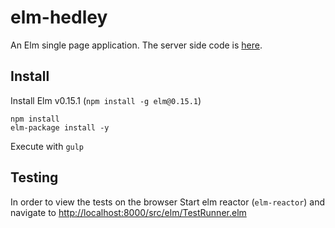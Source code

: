 # elm-hedley

An Elm single page application. The server side code is [here](https://github.com/Gizra/hedley-server).

## Install

Install Elm v0.15.1 (`npm install -g elm@0.15.1`)

```
npm install
elm-package install -y
```

Execute with `gulp`

## Testing

In order to view the tests on the browser Start elm reactor (`elm-reactor`) and navigate to [http://localhost:8000/src/elm/TestRunner.elm](http://localhost:8000/src/elm/TestRunner.elm)
